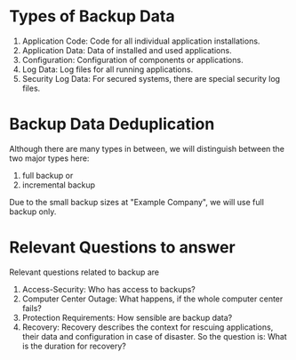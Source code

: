 [//]: # (Reviewed and added by @Ali)

# Types of Backup Data
1. Application Code: Code for all individual application installations.
2. Application Data: Data of installed and used applications.
3. Configuration: Configuration of components or applications.
4. Log Data: Log files for all running applications.
5. Security Log Data: For secured systems, there are special security log files.

# Backup Data Deduplication
Although there are many types in between, we will distinguish between the two major types here:
1. full backup or
2. incremental backup

Due to the small backup sizes at "Example Company", we will use full backup only.

# Relevant Questions to answer
Relevant questions related to backup are
1. Access-Security: Who has access to backups?
2. Computer Center Outage: What happens, if the whole computer center fails?
3. Protection Requirements: How sensible are backup data?
4. Recovery: Recovery describes the context for rescuing applications, their data and configuration in case of disaster. So the question is: What is the duration for recovery?